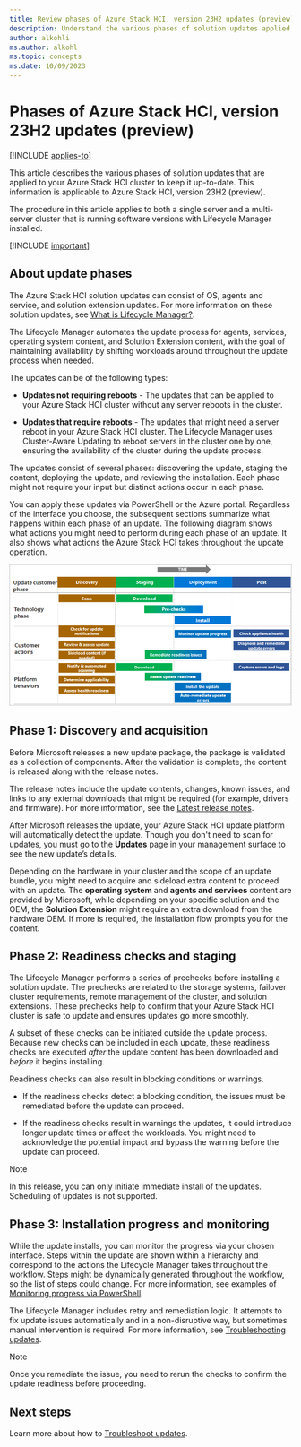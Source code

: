 ```yaml
---
title: Review phases of Azure Stack HCI, version 23H2 updates (preview)
description: Understand the various phases of solution updates applied to Azure Stack HCI (preview).
author: alkohli
ms.author: alkohl
ms.topic: concepts
ms.date: 10/09/2023
---
```


# Phases of Azure Stack HCI, version 23H2 updates (preview)

[!INCLUDE [applies-to](../../includes/hci-applies-to-23h2.md)]

This article describes the various phases of solution updates that are applied to your Azure Stack HCI cluster to keep it up-to-date. This information is applicable to Azure Stack HCI, version 23H2 (preview).

The procedure in this article applies to both a single server and a multi-server cluster that is running software versions with Lifecycle Manager installed.

[!INCLUDE [important](../../includes/hci-preview.md)]

## About update phases

The Azure Stack HCI solution updates can consist of OS, agents and service, and solution extension updates. For more information on these solution updates, see [What is Lifecycle Manager?](whats-the-lifecycle-manager-23h2.md).

The Lifecycle Manager automates the update process for agents, services, operating system content, and Solution Extension content, with the goal of maintaining availability by shifting workloads around throughout the update process when needed.

The updates can be of the following types:

- **Updates not requiring reboots** - The updates that can be applied to your Azure Stack HCI cluster without any server reboots in the cluster.

- **Updates that require reboots** - The updates that might need a server reboot in your Azure Stack HCI cluster. The Lifecycle Manager uses Cluster-Aware Updating to reboot servers in the cluster one by one, ensuring the availability of the cluster during the update process.

The updates consist of several phases: discovering the update, staging the content, deploying the update, and reviewing the installation. Each phase might not require your input but distinct actions occur in each phase.

You can apply these updates via PowerShell or the Azure portal. Regardless of the interface you choose, the subsequent sections summarize what happens within each phase of an update. The following diagram shows what actions you might need to perform during each phase of an update. It also shows what actions the Azure Stack HCI takes throughout the update operation.

![A screenshot indicating the various phases of an update with actions you need to perform in each phase.](../media/updates/updates-phases-actions.png)

## Phase 1: Discovery and acquisition

Before Microsoft releases a new update package, the package is validated as a collection of components. After the validation is complete, the content is released along with the release notes.

The release notes include the update contents, changes, known issues, and links to any external downloads that might be required (for example, drivers and firmware). For more information, see the [Latest release notes](../manage/whats-new-2303-preview.md).

After Microsoft releases the update, your Azure Stack HCI update platform will automatically detect the update. Though you don't need to scan for updates, you must go to the **Updates** page in your management surface to see the new update’s details.

Depending on the hardware in your cluster and the scope of an update bundle, you might need to acquire and sideload extra content to proceed with an update. The **operating system** and **agents and services** content are provided by Microsoft, while depending on your specific solution and the OEM, the **Solution Extension** might require an extra download from the hardware OEM. If more is required, the installation flow prompts you for the content.

## Phase 2: Readiness checks and staging

The Lifecycle Manager performs a series of prechecks before installing a solution update. The prechecks are related to the storage systems, failover cluster requirements, remote management of the cluster, and solution extensions. These prechecks help to confirm that your Azure Stack HCI cluster is safe to update and ensures updates go more smoothly.

A subset of these checks can be initiated outside the update process. Because new checks can be included in each update, these readiness checks are executed *after* the update content has been downloaded and *before* it begins installing.

Readiness checks can also result in blocking conditions or warnings.

- If the readiness checks detect a blocking condition, the issues must be remediated before the update can proceed.

- If the readiness checks result in warnings the updates, it could introduce longer update times or affect the workloads. You might need to acknowledge the potential impact and bypass the warning before the update can proceed.

> [!NOTE]
> In this release, you can only initiate immediate install of the updates. Scheduling of updates is not supported.

## Phase 3: Installation progress and monitoring

While the update installs, you can monitor the progress via your chosen interface. Steps within the update are shown within a hierarchy and correspond to the actions the Lifecycle Manager takes throughout the workflow. Steps might be dynamically generated throughout the workflow, so the list of steps could change. For more information, see examples of [Monitoring progress via PowerShell](../update/update-via-powershell.md).

 The Lifecycle Manager includes retry and remediation logic. It attempts to fix update issues automatically and in a non-disruptive way, but sometimes manual intervention is required. For more information, see [Troubleshooting updates](update-troubleshooting-23h2.md).

> [!NOTE]
> Once you remediate the issue, you need to rerun the checks to confirm the update readiness before proceeding.

## Next steps

Learn more about how to [Troubleshoot updates](../update/update-troubleshooting.md).
